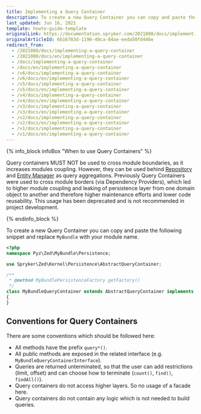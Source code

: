 ```yaml
---
title: Implementing a Query Container
description: To create a new Query Container you can copy and paste the snippet from this article and replace Mymodule with your module name.
last_updated: Jun 16, 2021
template: howto-guide-template
originalLink: https://documentation.spryker.com/2021080/docs/implementing-a-query-container
originalArticleId: 6b16783d-1196-48ca-84ae-eeda50fd446e
redirect_from:
  - /2021080/docs/implementing-a-query-container
  - /2021080/docs/en/implementing-a-query-container
  - /docs/implementing-a-query-container
  - /docs/en/implementing-a-query-container
  - /v6/docs/implementing-a-query-container
  - /v6/docs/en/implementing-a-query-container
  - /v5/docs/implementing-a-query-container
  - /v5/docs/en/implementing-a-query-container
  - /v4/docs/implementing-a-query-container
  - /v4/docs/en/implementing-a-query-container
  - /v3/docs/implementing-a-query-container
  - /v3/docs/en/implementing-a-query-container
  - /v2/docs/implementing-a-query-container
  - /v2/docs/en/implementing-a-query-container
  - /v1/docs/implementing-a-query-container
  - /v1/docs/en/implementing-a-query-container
---
```


{% info_block infoBox "When to use Query Containers" %}

Query containers MUST NOT be used to cross module boundaries, as it increases modules coupling. However, they can be used behind [Repository](/docs/scos/dev/back-end-development/zed/persistence-layer/repository.html) and [Entity Manager](/docs/scos/dev/back-end-development/zed/persistence-layer/entity-manager.html) as query aggregations.
Previously Query Containers were used to cross module borders (via Dependency Providers), which led to higher module coupling and leaking of persistence layer from one domain object to another and therefore higher maintenance efforts and lower code reusability. This usage has been deprecated and is not recommended in project development.

{% endinfo_block %}

To create a new Query Container you can copy and paste the following snippet and replace `MyBundle` with your module name.

```php
<?php
namespace Pyz\Zed\MyBundle\Persistence;

use Spryker\Zed\Kernel\Persistence\AbstractQueryContainer;

/**
 * @method MyBundlePersistenceFactory getFactory()
 */
class MyBundleQueryContainer extends AbstractQueryContainer implements MyBundleQueryContainerInterface
{
}
```

## Conventions for Query Containers

There are some conventions which should be followed here:

* All methods have the prefix `query*()`.
* All public methods are exposed in the related interface (e.g. `MyBundleQueryContainerInterface`).
* Queries are returned unterminated, so that the user can add restrictions (limit, offset) and can choose how to terminate (`count()`, `find()`, `findAll()`).
* Query containers do not access higher layers. So no usage of a facade here.
* Query containers do not contain any logic which is not needed to build queries.

